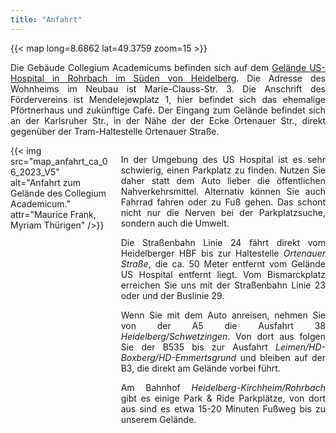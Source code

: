 ```yaml
---
title: "Anfahrt"
---
```


{{< map long=8.6862 lat=49.3759 zoom=15 >}}

<p style="text-align:justify">
Die Gebäude Collegium Academicums befinden sich auf dem <a href="https://tools.wmflabs.org/geohack/geohack.php?pagename=Collegium+Academicum&params=49_22_34_N_8_41_10_E">Gelände US-Hospital in Rohrbach im Süden von Heidelberg</a>.
Die Adresse des Wohnheims im Neubau ist Marie-Clauss-Str. 3. Die Anschrift des Fördervereins ist Mendelejewplatz 1, hier befindet sich das ehemalige Pförtnerhaus und zukünftige Café.
Der Eingang zum Gelände befindet sich an der Karlsruher Str., in der Nähe der der Ecke Ortenauer Str., direkt gegenüber der Tram-Haltestelle Ortenauer Straße.
</p>

<!-- Die folgenden Abschnitte sind unten in der div Klasse noch einmal exakt so vorhanden, aber erst einmal in Markdown kopiert worden, da das Bild nicht aktuell war und so erst einmal Anzeigefehler vermieden werden können (daher unten auch auskommentiert)
In der Umgebung des US Hospital ist es sehr schwierig, einen Parkplatz zu
finden, nutzen Sie am besten die öffentlichen Nahverkehrsmittel. Alternativ
können Sie auch Fahrrad fahren oder zu Fuß gehen. Das schont nicht nur die
Nerven bei der Parkplatzsuche, sondern auch die Umwelt.

Die Straßenbahn Linie 24 fährt direkt vom Heidelberger HBF bis zur Haltestelle
*Ortenauer Straße*, die ca. 50 Meter entfernt vom Gelände US Hospital entfernt
liegt. Vom Bismarckplatz erreichen Sie uns mit der Straßenbahn Linie 23 oder und der Buslinie 29.

Wenn	Sie mit dem Auto anreisen, nehmen Sie von der A5 die Ausfahrt 38 *Heidelberg/Schwetzingen*.
Von dort aus folgen Sie der B535 bis zur Ausfahrt *Leimen/HD-Boxberg/HD-Emmertsgrund*
und bleiben auf der B3, die direkt am Gelände vorbei führt. 
Am Bahnhof *Heidelberg-Kirchheim/Rohrbach* gibt es einige Park &
Ride Parkplätze, dort aus sind es allerdings 20 Minuten Fußweg bis zu unserem
Gelände.
-->

<div class="columns">
	<div id="anfahrt" class="column">
	 {{< img src="map_anfahrt_ca_06_2023_V5" alt="Anfahrt zum Gelände des Collegium Academicum." attr="Maurice Frank, Myriam Thürigen" />}}
	</div>
	<div class="column">
 	<p style="text-align:justify">In der Umgebung des US Hospital ist es sehr schwierig, einen Parkplatz zu
	finden. Nutzen Sie daher statt dem Auto lieber die öffentlichen Nahverkehrsmittel. Alternativ
	können Sie auch Fahrrad fahren oder zu Fuß gehen. Das schont nicht nur die
	Nerven bei der Parkplatzsuche, sondern auch die Umwelt. </p>
	<p style="text-align:justify">Die Straßenbahn Linie 24 fährt direkt vom Heidelberger HBF bis zur Haltestelle
	<i>Ortenauer Straße</i>, die ca. 50 Meter entfernt vom Gelände US Hospital entfernt
	liegt. Vom Bismarckplatz erreichen Sie uns mit der Straßenbahn Linie 23 oder und der Buslinie 29.</p>
	<p style="text-align:justify">Wenn	Sie mit dem Auto anreisen, nehmen Sie von der A5 die Ausfahrt 38 <i>Heidelberg/Schwetzingen</i>.
	Von dort aus folgen Sie der B535 bis zur Ausfahrt <i>Leimen/HD-Boxberg/HD-Emmertsgrund</i>
	und bleiben auf der B3, die direkt am Gelände vorbei führt. </p>
	<p style="text-align:justify">Am Bahnhof <i>Heidelberg-Kirchheim/Rohrbach</i> gibt es einige Park &
	Ride Parkplätze, von dort aus sind es etwa 15-20 Minuten Fußweg bis zu unserem
	Gelände.</p>
	</div>
</div>
